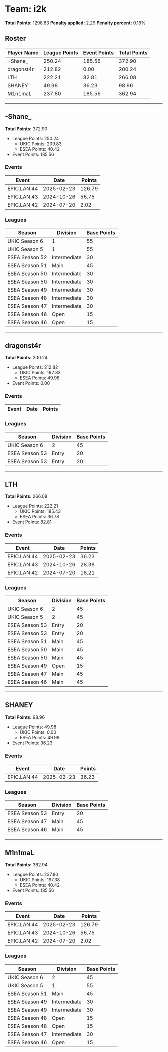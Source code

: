 # Team: i2k

**Total Points:** 1298.83
**Penalty applied:** 2.29
**Penalty percent:** 0.18%

## Roster
| Player Name | League Points | Event Points | Total Points |
|-------------|--------------|--------------|-------------|
| -Shane_ | 250.24 | 185.56 | 372.90 |
| dragonst4r | 212.82 | 0.00 | 200.24 |
| LTH | 222.21 | 82.81 | 266.08 |
| SHANEY | 49.98 | 36.23 | 98.96 |
| M1n1maL | 237.80 | 185.56 | 362.94 |

---

## -Shane_

**Total Points:** 372.90

- League Points: 250.24
  - UKIC Points: 209.83
  - ESEA Points: 40.42
- Event Points: 185.56

### Events
| Event | Date | Points |
|-------|------|--------|
| EPIC.LAN 44 | 2025-02-23 | 126.79 |
| EPIC.LAN 43 | 2024-10-26 | 56.75 |
| EPIC.LAN 42 | 2024-07-20 | 2.02 |
### Leagues
| Season | Division | Base Points |
|--------|----------|-------------|
| UKIC Season 6 | 1 | 55 |
| UKIC Season 5 | 1 | 55 |
| ESEA Season 52 | Intermediate | 30 |
| ESEA Season 51 | Main | 45 |
| ESEA Season 50 | Intermediate | 30 |
| ESEA Season 50 | Intermediate | 30 |
| ESEA Season 49 | Intermediate | 30 |
| ESEA Season 48 | Intermediate | 30 |
| ESEA Season 47 | Intermediate | 30 |
| ESEA Season 46 | Open | 15 |
| ESEA Season 46 | Open | 15 |
---

## dragonst4r

**Total Points:** 200.24

- League Points: 212.82
  - UKIC Points: 162.83
  - ESEA Points: 49.98
- Event Points: 0.00

### Events
| Event | Date | Points |
|-------|------|--------|
### Leagues
| Season | Division | Base Points |
|--------|----------|-------------|
| UKIC Season 6 | 2 | 45 |
| ESEA Season 53 | Entry | 20 |
| ESEA Season 53 | Entry | 20 |
---

## LTH

**Total Points:** 266.08

- League Points: 222.21
  - UKIC Points: 185.43
  - ESEA Points: 36.78
- Event Points: 82.81

### Events
| Event | Date | Points |
|-------|------|--------|
| EPIC.LAN 44 | 2025-02-23 | 36.23 |
| EPIC.LAN 43 | 2024-10-26 | 28.38 |
| EPIC.LAN 42 | 2024-07-20 | 18.21 |
### Leagues
| Season | Division | Base Points |
|--------|----------|-------------|
| UKIC Season 6 | 2 | 45 |
| UKIC Season 5 | 2 | 45 |
| ESEA Season 53 | Entry | 20 |
| ESEA Season 53 | Entry | 20 |
| ESEA Season 51 | Main | 45 |
| ESEA Season 50 | Main | 45 |
| ESEA Season 50 | Main | 45 |
| ESEA Season 49 | Open | 15 |
| ESEA Season 47 | Main | 45 |
| ESEA Season 46 | Main | 45 |
---

## SHANEY

**Total Points:** 98.96

- League Points: 49.98
  - UKIC Points: 0.00
  - ESEA Points: 49.98
- Event Points: 36.23

### Events
| Event | Date | Points |
|-------|------|--------|
| EPIC.LAN 44 | 2025-02-23 | 36.23 |
### Leagues
| Season | Division | Base Points |
|--------|----------|-------------|
| ESEA Season 53 | Entry | 20 |
| ESEA Season 47 | Main | 45 |
| ESEA Season 46 | Main | 45 |
---

## M1n1maL

**Total Points:** 362.94

- League Points: 237.80
  - UKIC Points: 197.38
  - ESEA Points: 40.42
- Event Points: 185.56

### Events
| Event | Date | Points |
|-------|------|--------|
| EPIC.LAN 44 | 2025-02-23 | 126.79 |
| EPIC.LAN 43 | 2024-10-26 | 56.75 |
| EPIC.LAN 42 | 2024-07-20 | 2.02 |
### Leagues
| Season | Division | Base Points |
|--------|----------|-------------|
| UKIC Season 6 | 2 | 45 |
| UKIC Season 5 | 1 | 55 |
| ESEA Season 51 | Main | 45 |
| ESEA Season 49 | Intermediate | 30 |
| ESEA Season 49 | Intermediate | 30 |
| ESEA Season 48 | Open | 15 |
| ESEA Season 48 | Open | 15 |
| ESEA Season 47 | Intermediate | 30 |
| ESEA Season 46 | Open | 15 |
